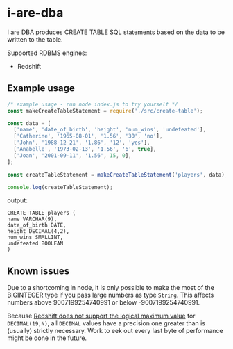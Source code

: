 # i-are-dba

I are DBA produces CREATE TABLE SQL statements based on the data to be written to the table.

Supported RDBMS engines:

* Redshift

## Example usage

```javascript
/* example usage - run node index.js to try yourself */
const makeCreateTableStatement = require('./src/create-table');

const data = [
  ['name', 'date_of_birth', 'height', 'num_wins', 'undefeated'],
  ['Catherine', '1965-08-01', '1.56', '30', 'no'],
  ['John', '1988-12-21', '1.86', '12', 'yes'],
  ['Anabelle', '1973-02-13', '1.56', '6', true],
  ['Joan', '2001-09-11', '1.56', 15, 0],
];

const createTableStatement = makeCreateTableStatement('players', data);

console.log(createTableStatement);
```

output:

```
CREATE TABLE players (
name VARCHAR(9),
date_of_birth DATE,
height DECIMAL(4,2),
num_wins SMALLINT,
undefeated BOOLEAN
)
```

## Known issues

Due to a shortcoming in node, it is only possible to make the most of the BIGINTEGER type if you pass large numbers as type `String`. This affects numbers above 9007199254740991 or below -9007199254740991.

Because [Redshift does not support the logical maximum value](http://docs.aws.amazon.com/redshift/latest/dg/r_Numeric_types201.html#r_Numeric_types201-decimal-or-numeric-type) for `DECIMAL(19,N)`, all `DECIMAL` values have a precision one greater than is (usually) strictly necessary. Work to eek out every last byte of performance might be done in the future.
